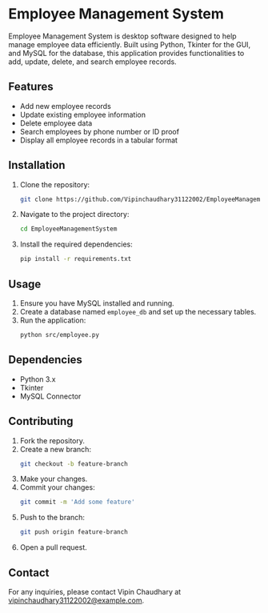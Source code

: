 # Employee Management System

Employee Management System is desktop software designed to help manage employee data efficiently. Built using Python, Tkinter for the GUI, and MySQL for the database, this application provides functionalities to add, update, delete, and search employee records.

## Features

- Add new employee records
- Update existing employee information
- Delete employee data
- Search employees by phone number or ID proof
- Display all employee records in a tabular format

## Installation

1. Clone the repository:
   ```bash
   git clone https://github.com/Vipinchaudhary31122002/EmployeeManagementSystem.git
   ```
2. Navigate to the project directory:
   ```bash
   cd EmployeeManagementSystem
   ```
3. Install the required dependencies:
   ```bash
   pip install -r requirements.txt
   ```

## Usage

1. Ensure you have MySQL installed and running.
2. Create a database named `employee_db` and set up the necessary tables.
3. Run the application:
   ```bash
   python src/employee.py
   ```

## Dependencies

- Python 3.x
- Tkinter
- MySQL Connector

## Contributing

1. Fork the repository.
2. Create a new branch:
   ```bash
   git checkout -b feature-branch
   ```
3. Make your changes.
4. Commit your changes:
   ```bash
   git commit -m 'Add some feature'
   ```
5. Push to the branch:
   ```bash
   git push origin feature-branch
   ```
6. Open a pull request.

## Contact

For any inquiries, please contact Vipin Chaudhary at [vipinchaudhary31122002@example.com](mailto:vipinchaudhary31122002@example.com).
